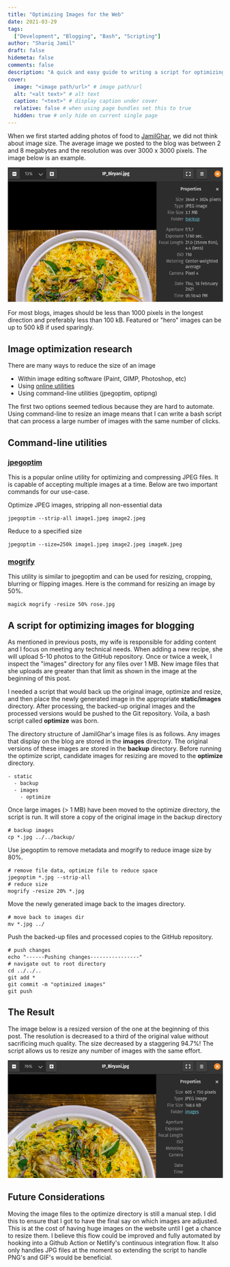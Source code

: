 ```yaml
---
title: "Optimizing Images for the Web"
date: 2021-03-29
tags:
  ["Development", "Blogging", "Bash", "Scripting"]
author: "Shariq Jamil"
draft: false
hidemeta: false
comments: false
description: "A quick and easy guide to writing a script for optimizing image size and quality for blogs, posting on the web or on static site generators"
cover:
  image: "<image path/url>" # image path/url
  alt: "<alt text>" # alt text
  caption: "<text>" # display caption under cover
  relative: false # when using page bundles set this to true
  hidden: true # only hide on current single page
---
```


When we first started adding photos of food to [JamilGhar](www.jamilghar.com), we did not think about image size. The average image we posted to the blog was between 2 and 8 megabytes and the resolution was over 3000 x 3000 pixels. The image below is an example.

![regular](original.png)

For most blogs, images should be less than 1000 pixels in the longest direction and preferably less than 100 kB. Featured or "hero" images can be up to 500 kB if used sparingly. 

## Image optimization research

There are many ways to reduce the size of an image

- Within image editing software (Paint, GIMP, Photoshop, etc) 
- Using [online utilities](https://www.reduceimages.com/)
- Using command-line utilities (jpegoptim, optipng)

The first two options seemed tedious because they are hard to automate. Using command-line to resize an image means that I can write a bash script that can process a large number of images with the same number of clicks.

## Command-line utilities

### [jpegoptim](https://github.com/tjko/jpegoptim)

This is a popular online utility for optimizing and compressing JPEG files. It is capable of accepting multiple images at a time. Below are two important commands for our use-case.

Optimize JPEG images, stripping all non-essential data

    jpegoptim --strip-all image1.jpeg image2.jpeg

Reduce to a specified size

    jpegoptim --size=250k image1.jpeg image2.jpeg imageN.jpeg

### [mogrify](https://imagemagick.org/script/mogrify.php)

This utility is similar to jpegoptim and can be used for resizing, cropping, blurring or flipping images. Here is the command for resizing an image by 50%. 

    magick mogrify -resize 50% rose.jpg

## A script for optimizing images for blogging

As mentioned in previous posts, my wife is responsible for adding content and I focus on meeting any technical needs. When adding a new recipe, she will upload 5-10 photos to the GitHub repository. Once or twice a week, I inspect the "images" directory for any files over 1 MB. New image files that she uploads are greater than that limit as shown in the image at the beginning of this post. 

I needed a script that would back up the original image, optimize and resize, and then place the newly generated image in the appropriate **static/images** directory. After processing, the backed-up original images and the processed versions would be pushed to the Git repository. Voila, a bash script called **optimize** was born.

The directory structure of JamilGhar's image files is as follows. Any images that display on the blog are stored in the **images** directory. The original versions of these images are stored in the **backup** directory. Before running the optimize script, candidate images for resizing are moved to the **optimize** directory. 

    - static
      - backup
      - images
        - optimize

Once large images (> 1 MB) have been moved to the optimize directory, the script is run. It will store a copy of the original image in the backup directory

    # backup images
    cp *.jpg ../../backup/

Use jpegoptim to remove metadata and mogrify to reduce image size by 80%.

    # remove file data, optimize file to reduce space
    jpegoptim *.jpg --strip-all
    # reduce size
    mogrify -resize 20% *.jpg

Move the newly generated image back to the images directory.

    # move back to images dir
    mv *.jpg ../

Push the backed-up files and processed copies to the GitHub repository. 

    # push changes
    echo "------Pushing changes----------------"
    # navigate out to root directory
    cd ../../..
    git add *
    git commit -m "optimized images"
    git push

## The Result

The image below is a resized version of the one at the beginning of this post. The resolution is decreased to a third of the original value without sacrificing much quality. The size decreased by a staggering 94.7%! The script allows us to resize any number of images with the same effort. 

![regular](processed.png)

## Future Considerations

Moving the image files to the optimize directory is still a manual step. I did this to ensure that I got to have the final say on which images are adjusted. This is at the cost of having huge images on the website until I get a chance to resize them. I believe this flow could be improved and fully automated by hooking into a Github Action or Netlify's continuous integration flow. It also only handles JPG files at the moment so extending the script to handle PNG's and GIF's would be beneficial.